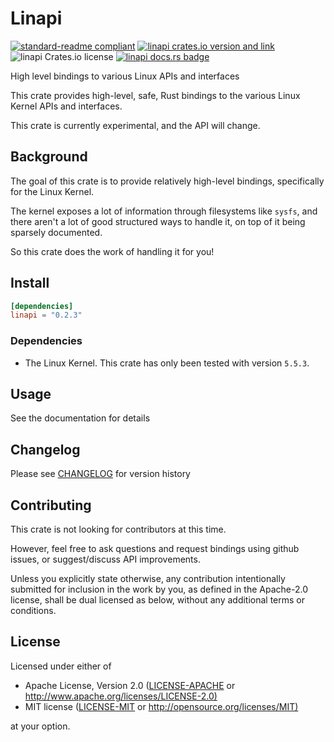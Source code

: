 # Linapi

[![standard-readme compliant](https://img.shields.io/badge/readme%20style-standard-brightgreen.svg?style=flat)](https://github.com/RichardLitt/standard-readme)
[![linapi crates.io version and link](https://img.shields.io/crates/v/linapi.svg)](https://crates.io/crates/linapi)
![linapi Crates.io license](https://img.shields.io/crates/l/linapi)
[![linapi docs.rs badge](https://docs.rs/linapi/badge.svg)](https://docs.rs/linapi)

High level bindings to various Linux APIs and interfaces

This crate provides high-level, safe, Rust bindings to
the various Linux Kernel APIs and interfaces.

This crate is currently experimental, and the API will change.

## Background

The goal of this crate is to provide relatively high-level bindings,
specifically for the Linux Kernel.

The kernel exposes a lot of information through filesystems like `sysfs`,
and there aren't a lot of good structured ways to handle it, on top of it being sparsely documented.

So this crate does the work of handling it for you!

## Install

```toml
[dependencies]
linapi = "0.2.3"
```

### Dependencies

- The Linux Kernel. This crate has only been tested with version `5.5.3`.

## Usage

See the documentation for details

## Changelog

Please see [CHANGELOG](CHANGELOG.md) for version history

## Contributing

This crate is not looking for contributors at this time.

However, feel free to ask questions and request bindings using github issues,
or suggest/discuss API improvements.

Unless you explicitly state otherwise, any contribution intentionally submitted
for inclusion in the work by you, as defined in the Apache-2.0 license, shall be
dual licensed as below, without any additional terms or conditions.

## License

Licensed under either of

- Apache License, Version 2.0
   ([LICENSE-APACHE](LICENSE-APACHE) or <http://www.apache.org/licenses/LICENSE-2.0)>
- MIT license
   ([LICENSE-MIT](LICENSE-MIT) or <http://opensource.org/licenses/MIT)>

at your option.
